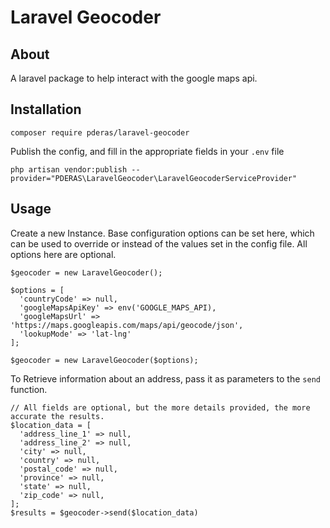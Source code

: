# Laravel Geocoder

## About

A laravel package to help interact with the google maps api.

## Installation

```
composer require pderas/laravel-geocoder
```

Publish the config, and fill in the appropriate fields in your `.env` file

```
php artisan vendor:publish --provider="PDERAS\LaravelGeocoder\LaravelGeocoderServiceProvider"
```

## Usage
Create a new Instance. Base configuration options can be set here, which can be used to override or instead of the values set in the config file. All options here are optional.

```
$geocoder = new LaravelGeocoder();
```
```
$options = [
  'countryCode' => null,
  'googleMapsApiKey' => env('GOOGLE_MAPS_API),
  'googleMapsUrl' => 'https://maps.googleapis.com/maps/api/geocode/json',
  'lookupMode' => 'lat-lng'
];

$geocoder = new LaravelGeocoder($options);
```

To Retrieve information about an address, pass it as parameters to the `send` function.
```
// All fields are optional, but the more details provided, the more accurate the results.
$location_data = [
  'address_line_1' => null,
  'address_line_2' => null,
  'city' => null,
  'country' => null,
  'postal_code' => null,
  'province' => null,
  'state' => null,
  'zip_code' => null,
];
$results = $geocoder->send($location_data)
